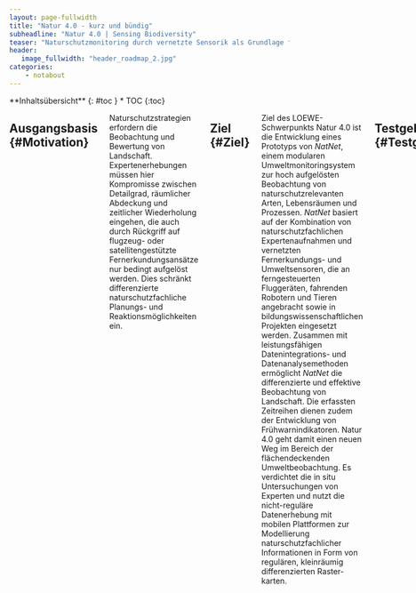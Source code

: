 ```yaml
---
layout: page-fullwidth
title: "Natur 4.0 - kurz und bündig"
subheadline: "Natur 4.0 | Sensing Biodiversity"
teaser: "Naturschutzmonitoring durch vernetzte Sensorik als Grundlage für einen nachhaltigen Artenschutz und die Sicherung von Ökosystemfunktionen."
header:
   image_fullwidth: "header_roadmap_2.jpg"
categories:
    - notabout
---
```

<div class="row">
<div class="medium-4 medium-push-8 columns" markdown="1">
<div class="panel radius" markdown="1">
**Inhaltsübersicht**
{: #toc }
*  TOC
{:toc}
</div>
</div><!-- /.medium-4.columns -->



<div class="medium-8 medium-pull-4 columns" markdown="1">

## Ausgangsbasis {#Motivation}
Naturschutzstrategien erfordern die Beobachtung und Bewertung von Landschaft. Expertenerhebungen müssen hier Kompromisse zwischen Detailgrad, räumlicher Abdeckung und zeitlicher Wiederholung eingehen, die auch durch Rückgriff auf flugzeug- oder satellitengestützte Fernerkundungsansätze nur bedingt aufgelöst werden. Dies schränkt differenzierte naturschutzfachliche Planungs- und Reaktionsmöglichkeiten ein.

## Ziel {#Ziel}
Ziel des LOEWE-Schwerpunkts Natur 4.0 ist die Entwicklung eines Prototyps von *NatNet*, einem modularen Umweltmonitoringsystem zur hoch aufgelösten Beobachtung von naturschutzrelevanten Arten, Lebensräumen und Prozessen. *NatNet* basiert auf der Kombination von naturschutzfachlichen Expertenaufnahmen und vernetzten Fernerkundungs- und Umweltsensoren, die an ferngesteuerten Fluggeräten, fahrenden Robotern und Tieren angebracht sowie in bildungswissenschaftlichen Projekten eingesetzt werden. Zusammen mit leistungsfähigen Datenintegrations- und Datenanalysemethoden ermöglicht *NatNet* die differenzierte und effektive Beobachtung von Landschaft. Die erfassten Zeitreihen dienen zudem der Entwicklung von Frühwarnindikatoren. Natur 4.0 geht damit einen neuen Weg im Bereich der flächendeckenden Umweltbeobachtung. Es verdichtet die in situ Untersuchungen von Experten und nutzt die nicht-reguläre Datenerhebung mit mobilen Plattformen zur Modellierung naturschutzfachlicher Informationen in Form von regulären, kleinräumig differenzierten Raster-karten.

## Testgebiet {#Testgebiet}
Als Testgebiet für die Prototypentwicklung von *NatNet* dient der im Besitz der Philipps-Universität befindliche Marburger Universitätswald. Dieser wird in Natur 4.0 zu einem offenen Forschungs- und Entwicklungsgebiet, dem *MarburgOpenForest* für neue Verfahren der Umweltbeobachtung etabliert. Als ersten Schritt wurden hierfür 2017 bereits Sachinvestitionen von über 100.000 Euro durch den Fachbereich Geographie der Philipps-Universität freigegeben.

## Interdisziplinäre Forschung
Das nur im wissenschaftlichen Querschnittsverbund erreichbare Ziel verbindet Wissenschaftler/innen der Geographie, Informatik, Mathematik und Ökologie mit naturschutzfachlichen Experten/-innen aus Verwaltung und Privatwirtschaft. Es spannt die Brücke zwischen Grundlagenforschung und angewandter Forschung und bindet Schulen und Bürger in die wissenschaftlichen Untersuchungen ein. Das Innovationspotential schärft den Profilbereich „Biodiversität und Klima“ der Philipps-Universität sowie den Profilbereich „Klima- und Klimafolgenforschung“ des Forschungscampus Mittelhessen und komplementiert die vorhandene Expertise. Damit stärkt Natur 4.0 den Standort Hessen und liefert ein innovatives Instrument für die Umweltbeobachtung.

## Mehr Informationen
Einen detailierteren Überblick über das Projekt, seine Teilprojekte und die verwendete Sensorik finden Sie im Abschnitt [Über Natur 4.0]({{ site.url }}{{ site.baseurl }}/about).

## Kontakt
Bei Interesse, Fragen und Anregungen schreiben Sie bitte eine <a href="mailto:{{ 'natur40@uni-marburg.de' | encode_email }}" title="E-Mail an unsere Projektkoordination">E-Mail an unsere Projektkoordination</a>.
